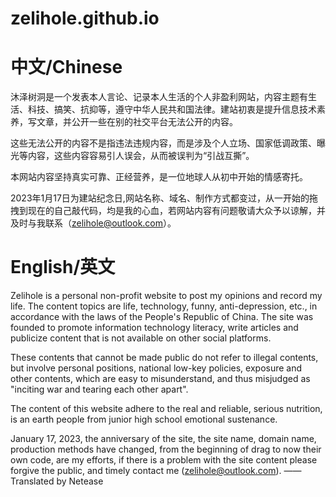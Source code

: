 # zelihole.github.io

# 中文/Chinese

沐泽树洞是一个发表本人言论、记录本人生活的个人非盈利网站，内容主题有生活、科技、搞笑、抗抑等，遵守中华人民共和国法律。建站初衷是提升信息技术素养，写文章，并公开一些在别的社交平台无法公开的内容。

这些无法公开的内容不是指违法违规内容，而是涉及个人立场、国家低调政策、曝光等内容，这些内容容易引人误会，从而被误判为“引战互撕”。

本网站内容坚持真实可靠、正经营养，是一位地球人从初中开始的情感寄托。

2023年1月17日为建站纪念日,网站名称、域名、制作方式都变过，从一开始的拖拽到现在的自己敲代码，均是我的心血，若网站内容有问题敬请大众予以谅解，并及时与我联系（zelihole@outlook.com）。

# English/英文

Zelihole is a personal non-profit website to post my opinions and record my life. The content topics are life, technology, funny, anti-depression, etc., in accordance with the laws of the People's Republic of China. The site was founded to promote information technology literacy, write articles and publicize content that is not available on other social platforms.

These contents that cannot be made public do not refer to illegal contents, but involve personal positions, national low-key policies, exposure and other contents, which are easy to misunderstand, and thus misjudged as "inciting war and tearing each other apart".

The content of this website adhere to the real and reliable, serious nutrition, is an earth people from junior high school emotional sustenance.

January 17, 2023, the anniversary of the site, the site name, domain name, production methods have changed, from the beginning of drag to now their own code, are my efforts, if there is a problem with the site content please forgive the public, and timely contact me (zelihole@outlook.com).
——Translated by Netease
